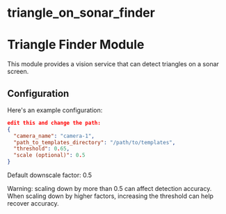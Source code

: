 # triangle_on_sonar_finder

# Triangle Finder Module

This module provides a vision service that can detect triangles on a sonar screen.

## Configuration

Here's an example configuration:
```json
edit this and change the path:
{
  "camera_name": "camera-1",
  "path_to_templates_directory": "/path/to/templates",
  "threshold": 0.65,
  "scale (optional)": 0.5
}
```
Default downscale factor: 0.5

Warning: scaling down by more than 0.5 can affect detection accuracy. When scaling down by higher factors, increasing the threshold can help recover accuracy. 



